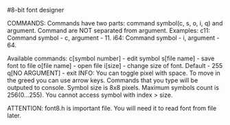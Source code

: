 #8-bit font designer

COMMANDS:
	Commands have two parts: command symbol(c, s, o, i, q) and argument.
	Command are NOT separated from argument.
	Examples:
		c11: Command symbol - c, argument - 11.
		i64: Command symbol - i, argument - 64.

Available commands:
		c[symbol number] - edit symbol
		s[file name] - save font to file
		o[file name] - open file
		i[size] - change size of font. Default - 255
		q[NO ARGUMENT] - exit
INFO:
	You can toggle pixel with space.
	To move in the greed you can use arrow keys.
	Commands that you type will be outputed to console.
	Symbol size is 8x8 pixels.
	Maximum symbols count is 256(0...255).
	You cannot access symbol with index > size.

ATTENTION: font8.h is important file. You will need it to read font from file later.


